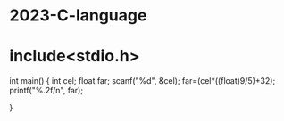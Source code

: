 # 2023-C-language


# include<stdio.h>
int main()
{ 
     int cel;
     float far;
     scanf("%d", &cel);
     far=(cel*((float)9/5)+32);
     printf("%.2f/n", far);
    


}
